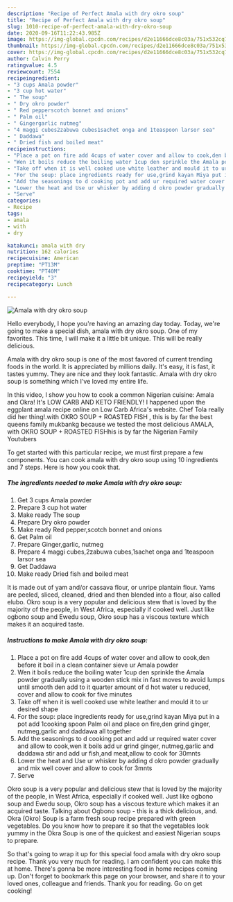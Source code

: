 ```yaml
---
description: "Recipe of Perfect Amala with dry okro soup"
title: "Recipe of Perfect Amala with dry okro soup"
slug: 1010-recipe-of-perfect-amala-with-dry-okro-soup
date: 2020-09-16T11:22:43.985Z
image: https://img-global.cpcdn.com/recipes/d2e11666dce8c03a/751x532cq70/amala-with-dry-okro-soup-recipe-main-photo.jpg
thumbnail: https://img-global.cpcdn.com/recipes/d2e11666dce8c03a/751x532cq70/amala-with-dry-okro-soup-recipe-main-photo.jpg
cover: https://img-global.cpcdn.com/recipes/d2e11666dce8c03a/751x532cq70/amala-with-dry-okro-soup-recipe-main-photo.jpg
author: Calvin Perry
ratingvalue: 4.5
reviewcount: 7554
recipeingredient:
- "3 cups Amala powder"
- "3 cup hot water"
- " The soup"
- " Dry okro powder"
- " Red pepperscotch bonnet and onions"
- " Palm oil"
- " Gingergarlic nutmeg"
- "4 maggi cubes2zabuwa cubes1sachet onga and 1teaspoon larsor sea"
- " Daddawa"
- " Dried fish and boiled meat"
recipeinstructions:
- "Place a pot on fire add 4cups of water cover and allow to cook,den before it boil in a clean container sieve ur Amala powder"
- "Wen it boils reduce the boiling water 1cup den sprinkle the Amala powder gradually using a wooden stick mix in fast moves to avoid lumps until smooth den add to it quarter amount of d hot water u reduced, cover and allow to cook for five minutes"
- "Take off when it is well cooked use white leather and mould it to ur desired shape"
- "For the soup: place ingredients ready for use,grind kayan Miya put in a pot add 1cooking spoon Palm oil and place on fire,den grind ginger, nutmeg,garlic and daddawa all together"
- "Add the seasonings to d cooking pot and add ur required water cover and allow to cook,wen it boils add ur grind ginger, nutmeg,garlic and daddawa stir and add ur fish,and meat,allow to cook for 30mnts"
- "Lower the heat and Use ur whisker by adding d okro powder gradually and mix well cover and allow to cook for 3mnts"
- "Serve"
categories:
- Recipe
tags:
- amala
- with
- dry

katakunci: amala with dry 
nutrition: 162 calories
recipecuisine: American
preptime: "PT13M"
cooktime: "PT40M"
recipeyield: "3"
recipecategory: Lunch

---
```



![Amala with dry okro soup](https://img-global.cpcdn.com/recipes/d2e11666dce8c03a/751x532cq70/amala-with-dry-okro-soup-recipe-main-photo.jpg)

Hello everybody, I hope you're having an amazing day today. Today, we're going to make a special dish, amala with dry okro soup. One of my favorites. This time, I will make it a little bit unique. This will be really delicious.

Amala with dry okro soup is one of the most favored of current trending foods in the world. It is appreciated by millions daily. It's easy, it is fast, it tastes yummy. They are nice and they look fantastic. Amala with dry okro soup is something which I've loved my entire life.

In this video, I show you how to cook a common Nigerian cuisine: Amala and Okra! It&#39;s LOW CARB AND KETO FRIENDLY! I happened upon the eggplant amala recipe online on Low Carb Africa&#39;s website. Chef Tola really did her thing!.with OKRO SOUP + ROASTED FISH , this is by far the best queens family mukbankg because we tested the most delicious AMALA, with OKRO SOUP + ROASTED FISHhis is by far the Nigerian Family Youtubers


To get started with this particular recipe, we must first prepare a few components. You can cook amala with dry okro soup using 10 ingredients and 7 steps. Here is how you cook that.

<!--inarticleads1-->

##### The ingredients needed to make Amala with dry okro soup:

1. Get 3 cups Amala powder
1. Prepare 3 cup hot water
1. Make ready  The soup
1. Prepare  Dry okro powder
1. Make ready  Red pepper,scotch bonnet and onions
1. Get  Palm oil
1. Prepare  Ginger,garlic, nutmeg
1. Prepare 4 maggi cubes,2zabuwa cubes,1sachet onga and 1teaspoon larsor sea
1. Get  Daddawa
1. Make ready  Dried fish and boiled meat


It is made out of yam and/or cassava flour, or unripe plantain flour. Yams are peeled, sliced, cleaned, dried and then blended into a flour, also called elubo. Okro soup is a very popular and delicious stew that is loved by the majority of the people, in West Africa, especially if cooked well. Just like ogbono soup and Ewedu soup, Okro soup has a viscous texture which makes it an acquired taste. 

<!--inarticleads2-->

##### Instructions to make Amala with dry okro soup:

1. Place a pot on fire add 4cups of water cover and allow to cook,den before it boil in a clean container sieve ur Amala powder
1. Wen it boils reduce the boiling water 1cup den sprinkle the Amala powder gradually using a wooden stick mix in fast moves to avoid lumps until smooth den add to it quarter amount of d hot water u reduced, cover and allow to cook for five minutes
1. Take off when it is well cooked use white leather and mould it to ur desired shape
1. For the soup: place ingredients ready for use,grind kayan Miya put in a pot add 1cooking spoon Palm oil and place on fire,den grind ginger, nutmeg,garlic and daddawa all together
1. Add the seasonings to d cooking pot and add ur required water cover and allow to cook,wen it boils add ur grind ginger, nutmeg,garlic and daddawa stir and add ur fish,and meat,allow to cook for 30mnts
1. Lower the heat and Use ur whisker by adding d okro powder gradually and mix well cover and allow to cook for 3mnts
1. Serve


Okro soup is a very popular and delicious stew that is loved by the majority of the people, in West Africa, especially if cooked well. Just like ogbono soup and Ewedu soup, Okro soup has a viscous texture which makes it an acquired taste. Talking about Ogbono soup - this is a thick delicious, and. Okra (Okro) Soup is a farm fresh soup recipe prepared with green vegetables. Do you know how to prepare it so that the vegetables look yummy in the Okra Soup is one of the quickest and easiest Nigerian soups to prepare. 

So that's going to wrap it up for this special food amala with dry okro soup recipe. Thank you very much for reading. I am confident you can make this at home. There's gonna be more interesting food in home recipes coming up. Don't forget to bookmark this page on your browser, and share it to your loved ones, colleague and friends. Thank you for reading. Go on get cooking!
